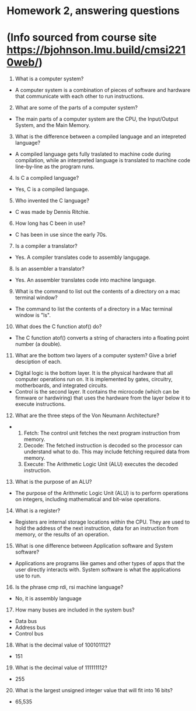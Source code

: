 # Homework 2, answering questions
# (Info sourced from course site https://bjohnson.lmu.build/cmsi2210web/)

1. What is a computer system?
- A computer system is a combination of pieces of software and hardware that communicate with each other to run instructions.

2. What are some of the parts of a computer system?
- The main parts of a computer system are the CPU, the Input/Output System, and the Main Memory.

3. What is the difference between a compiled language and an intepreted language?
- A compiled language gets fully traslated to machine code during compilation, while an interpreted language is translated to machine code line-by-line as the program runs.

4. Is C a compiled language?
- Yes, C is a compiled language.

5. Who invented the C language?
- C was made by Dennis Ritchie.

6. How long has C been in use?
- C has been in use since the early 70s.

7. Is a compiler a translator?
- Yes. A compiler translates code to assembly langugage.

8. Is an assembler a translator?
- Yes. An assembler translates code into machine language. 

9. What is the command to list out the contents of a directory on a mac terminal window?
- The command to list the contents of a directory in a Mac terminal window is "ls".

10. What does the C function atof() do?
- The C function atof() converts a string of characters into a floating point number (a double).

11. What are the bottom two layers of a computer system? Give a brief desciption of each.
- Digital logic is the bottom layer. It is the physical hardware that all computer operations run on. 
It is implemented by gates, circuitry, motherboards, and integrated circuits.
- Control is the second layer. It contains the microcode (which can be firmware or hardwiring) that uses the hardware from the layer below it to execute instructions.

12. What are the three steps of the Von Neumann Architecture?
- 1. Fetch: The control unit fetches the next program instruction from memory.
  2. Decode: The fetched instruction is decoded so the processor can understand what to do. This may include fetching required data from memory.
  3. Execute: The Arithmetic Logic Unit (ALU) executes the decoded instruction.

13. What is the purpose of an ALU?
- The purpose of the Arithmetic Logic Unit (ALU) is to perform operations on integers, including mathematical and bit-wise operations.

14. What is a register?
- Registers are internal storage locations within the CPU. They are used to hold the address of the next instruction, data for an instruction from memory, or the results of an operation.

15. What is one difference between Application software and System software?
- Applications are programs like games and other types of apps that the user directly interacts with. System software is what the applications use to run. 

16. Is the phrase cmp rdi, rsi machine language?
- No, it is assembly language

17. How many buses are included in the system bus?
- Data bus
- Address bus
- Control bus

18. What is the decimal value of 100101112?
- 151

19. What is the decimal value of 111111112?
- 255

20. What is the largest unsigned integer value that will fit into 16 bits?
- 65,535
